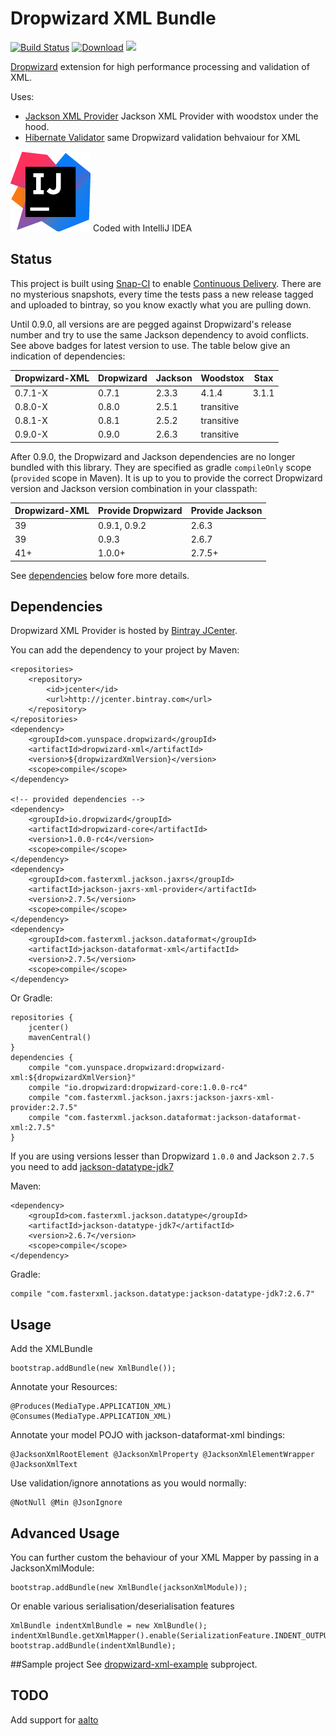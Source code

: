# Dropwizard XML Bundle

[![Build Status](https://snap-ci.com/yunspace/dropwizard-xml/branch/master/build_image)](https://snap-ci.com/yunspace/dropwizard-xml/branch/master)
[![Download](https://api.bintray.com/packages/yunspace/dropwizard/dropwizard-xml/images/download.svg)](https://bintray.com/yunspace/dropwizard/dropwizard-xml/_latestVersion)
<a href='https://bintray.com/yunspace/dropwizard/dropwizard-xml/view?source=watch' alt='Get automatic notifications about new "dropwizard-xml" versions'><img src='https://www.bintray.com/docs/images/bintray_badge_color.png'></a>

[Dropwizard](https://github.com/dropwizard/dropwizard) extension for high performance processing and validation of XML.

Uses:
* [Jackson XML Provider](https://github.com/FasterXML/jackson-jaxrs-xml-provider) Jackson XML Provider with woodstox under the hood.
* [Hibernate Validator](http://hibernate.org/validator/) same Dropwizard validation behvaiour for XML 

![IntelliJ IDEA Ultimate](images/icon_IntelliJIDEA.png) Coded with IntelliJ IDEA 

## Status
This project is built using [Snap-CI](https://www.snap-ci.com/) to enable [Continuous Delivery](http://www.thoughtworks.com/continuous-delivery).
There are no mysterious snapshots, every time the tests pass a new release tagged and uploaded to bintray, so you know exactly what you are pulling down. 

Until 0.9.0, all versions are are pegged against Dropwizard's release number and try to use the same Jackson dependency to avoid conflicts. 
See above badges for latest version to use. The table below give an indication of dependencies:

| Dropwizard-XML   | Dropwizard     | Jackson   | Woodstox | Stax  |
| ---------------- | -------------- | --------- | -------- |------ |
| 0.7.1-X          | 0.7.1          | 2.3.3     | 4.1.4    | 3.1.1 |
| 0.8.0-X          | 0.8.0          | 2.5.1     |    transitive    |
| 0.8.1-X          | 0.8.1          | 2.5.2     |    transitive    |
| 0.9.0-X          | 0.9.0          | 2.6.3     |    transitive    |

After 0.9.0, the Dropwizard and Jackson dependencies are no longer bundled with this library. They are specified as 
gradle `compileOnly` scope (`provided` scope in Maven). It is up to you to provide the correct Dropwizard version 
and Jackson version combination in your classpath:

| Dropwizard-XML   | Provide Dropwizard | Provide Jackson  | 
| ---------------- | ------------------ | ---------------- |
| 39               | 0.9.1, 0.9.2       | 2.6.3            | 
| 39               | 0.9.3              | 2.6.7            |
| 41+              | 1.0.0+             | 2.7.5+           |

See [dependencies](#Dependencies) below fore more details.

## Dependencies
Dropwizard XML Provider is hosted by [Bintray JCenter](https://bintray.com/bintray/jcenter).

You can add the dependency to your project by Maven:

    <repositories>
        <repository>
            <id>jcenter</id>
            <url>http://jcenter.bintray.com</url>
        </repository>
    </repositories>
    <dependency>
        <groupId>com.yunspace.dropwizard</groupId>
        <artifactId>dropwizard-xml</artifactId>
        <version>${dropwizardXmlVersion}</version>
        <scope>compile</scope>
    </dependency>
    
    <!-- provided dependencies -->
    <dependency>
        <groupId>io.dropwizard</groupId>
        <artifactId>dropwizard-core</artifactId>
        <version>1.0.0-rc4</version>
        <scope>compile</scope>
    </dependency>
    <dependency>
        <groupId>com.fasterxml.jackson.jaxrs</groupId>
        <artifactId>jackson-jaxrs-xml-provider</artifactId>
        <version>2.7.5</version>
        <scope>compile</scope>
    </dependency>
    <dependency>
        <groupId>com.fasterxml.jackson.dataformat</groupId>
        <artifactId>jackson-dataformat-xml</artifactId>
        <version>2.7.5</version>
        <scope>compile</scope>
    </dependency>
    
Or Gradle:

    repositories {
        jcenter()
        mavenCentral()
    }
    dependencies {
        compile "com.yunspace.dropwizard:dropwizard-xml:${dropwizardXmlVersion}"
        compile "io.dropwizard:dropwizard-core:1.0.0-rc4"
        compile "com.fasterxml.jackson.jaxrs:jackson-jaxrs-xml-provider:2.7.5"
        compile "com.fasterxml.jackson.dataformat:jackson-dataformat-xml:2.7.5"
    }
    
If you are using versions lesser than Dropwizard `1.0.0` and Jackson `2.7.5` you need to add [jackson-datatype-jdk7](https://github.com/FasterXML/jackson-datatype-jdk7)

Maven: 

    <dependency>
        <groupId>com.fasterxml.jackson.datatype</groupId>
        <artifactId>jackson-datatype-jdk7</artifactId>
        <version>2.6.7</version>
        <scope>compile</scope>
    </dependency>

Gradle:

    compile "com.fasterxml.jackson.datatype:jackson-datatype-jdk7:2.6.7"

## Usage 

Add the XMLBundle

    bootstrap.addBundle(new XmlBundle());

Annotate your Resources:

    @Produces(MediaType.APPLICATION_XML) @Consumes(MediaType.APPLICATION_XML)

Annotate your model POJO with jackson-dataformat-xml bindings:

    @JacksonXmlRootElement @JacksonXmlProperty @JacksonXmlElementWrapper @JacksonXmlText

Use validation/ignore annotations as you would normally:

    @NotNull @Min @JsonIgnore

## Advanced Usage

You can further custom the behaviour of your XML Mapper by passing in a JacksonXmlModule:

    bootstrap.addBundle(new XmlBundle(jacksonXmlModule));

Or enable various serialisation/deserialisation features

    XmlBundle indentXmlBundle = new XmlBundle();
    indentXmlBundle.getXmlMapper().enable(SerializationFeature.INDENT_OUTPUT);
    bootstrap.addBundle(indentXmlBundle);

##Sample project
See [dropwizard-xml-example](https://github.com/yunspace/dropwizard-xml/tree/master/dropwizard-xml-example) subproject.

## TODO
Add support for [aalto](https://github.com/FasterXML/aalto-xml)
